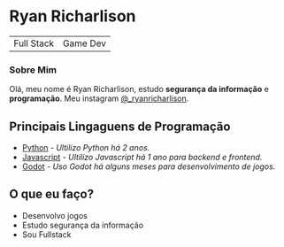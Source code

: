 # Ryan Richarlison

<table>
<tr>
<td>
  Full Stack
</td>
<td>
  Game Dev
</td>
</tr>
</table>

### Sobre Mim

Olá, meu nome é Ryan Richarlison, estudo **segurança da informação** e **programação**.
Meu instagram [@\_ryanricharlison](https://www.instagram.com/_ryanricharlison/).

## Principais Lingaguens de Programação

- [Python](https://www.python.org/) - *Ultilizo Python há 2 anos.*
- [Javascript]() - *Ultilizo Javascript há 1 ano para backend e frontend.*
- [Godot](https://godotengine.org/) - *Uso Godot há alguns meses para desenvolvimento de jogos.*


## O que eu faço?
- Desenvolvo jogos
- Estudo segurança da informação
- Sou Fullstack

